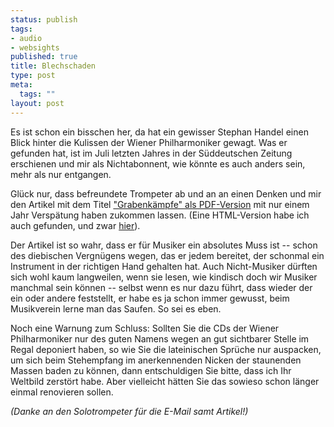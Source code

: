 ```yaml
--- 
status: publish
tags: 
- audio
- websights
published: true
title: Blechschaden
type: post
meta: 
  tags: ""
layout: post
---
```

Es ist schon ein bisschen her, da hat ein gewisser Stephan Handel einen Blick hinter die Kulissen der Wiener Philharmoniker gewagt. Was er gefunden hat, ist im Juli letzten Jahres in der Süddeutschen Zeitung erschienen und mir als Nichtabonnent, wie könnte es auch anders sein, mehr als nur entgangen.

Glück nur, dass befreundete Trompeter ab und an an einen Denken und mir den Artikel mit dem Titel <a id="p644" href="/media/wp/2006/08/grabenkaempfe.pdf" title="Grabenkämpfe im Orchester">"Grabenkämpfe" als PDF-Version</a> mit nur einem Jahr Verspätung haben zukommen lassen. (Eine HTML-Version habe ich auch gefunden, und zwar <a href="http://www.wer-weiss-was.de/theme180/article3050116.html">hier</a>).

Der Artikel ist so wahr, dass er für Musiker ein absolutes Muss ist -- schon des diebischen Vergnügens wegen, das er jedem bereitet, der schonmal ein Instrument in der richtigen Hand gehalten hat. Auch Nicht-Musiker dürften sich wohl kaum langweilen, wenn sie lesen, wie kindisch doch wir Musiker manchmal sein können -- selbst wenn es nur dazu führt, dass wieder der ein oder andere feststellt, er habe es ja schon immer gewusst, beim Musikverein lerne man das Saufen. So sei es eben.

Noch eine Warnung zum Schluss: Sollten Sie die CDs der Wiener Philharmoniker nur des guten Namens wegen an gut sichtbarer Stelle im Regal deponiert haben, so wie Sie die lateinischen Sprüche nur auspacken, um sich beim Stehempfang im anerkennenden Nicken der staunenden Massen baden zu können, dann entschuldigen Sie bitte, dass ich Ihr Weltbild zerstört habe. Aber vielleicht hätten Sie das sowieso schon länger einmal renovieren sollen.

<em>(Danke an den Solotrompeter für die E-Mail samt Artikel!)</em>
